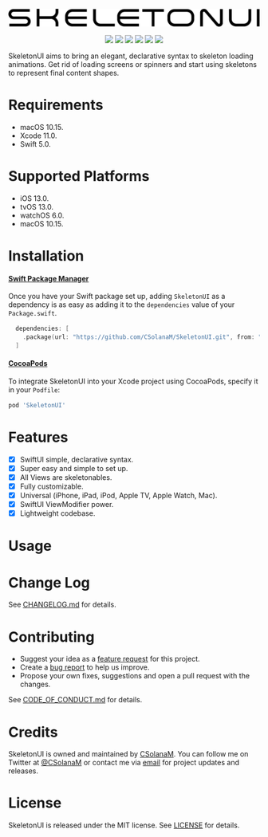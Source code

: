 <p align='center'>
	<img src='Assets/header.gif'>
</p>
<p align='center'>
	<img src='https://github.com/CSolanaM/SkeletonUI/workflows/build/badge.svg'>
	<img src='https://github.com/CSolanaM/SkeletonUI/workflows/test/badge.svg'>
	<img src='https://img.shields.io/cocoapods/p/SkeletonUI'>
	<img src='https://img.shields.io/github/v/tag/CSolanaM/SkeletonUI?color=lightGray&label=version'>
	<img src='https://img.shields.io/github/license/CSolanaM/SkeletonUI?color=lightGray'>
	<a href='https://twitter.com/CSolanaM'><img src='https://img.shields.io/badge/twitter-@CSolanaM-lightGray.svg?style=flat&label=contact'></a>
</p>

SkeletonUI aims to bring an elegant, declarative syntax to skeleton loading animations. Get rid of loading screens or spinners and start using skeletons to represent final content shapes.

# Requirements

- macOS 10.15.
- Xcode 11.0.
- Swift 5.0.

# Supported Platforms

- iOS 13.0.
- tvOS 13.0.
- watchOS 6.0.
- macOS 10.15.

# Installation

#### [Swift Package Manager](https://swift.org/package-manager/)

Once you have your Swift package set up, adding `SkeletonUI` as a dependency is as easy as adding it to the `dependencies` value of your `Package.swift`.

```swift
  dependencies: [
    .package(url: "https://github.com/CSolanaM/SkeletonUI.git", from: "0.1.1")
  ]
```

#### [CocoaPods](https://cocoapods.org)

To integrate SkeletonUI into your Xcode project using CocoaPods, specify it in your `Podfile`:

```ruby
pod 'SkeletonUI'
```

# Features

- [x] SwiftUI simple, declarative syntax.
- [x] Super easy and simple to set up.
- [x] All Views are skeletonables.
- [x] Fully customizable.
- [x] Universal (iPhone, iPad, iPod, Apple TV, Apple Watch, Mac).
- [x] SwiftUI ViewModifier power.
- [x] Lightweight codebase.

# Usage

# Change Log

See [CHANGELOG.md](https://github.com/CSolanaM/SkeletonUI/blob/master/CHANGELOG.md) for details.

# Contributing

- Suggest your idea as a [feature request](https://github.com/CSolanaM/SkeletonUI/issues/new?assignees=&labels=&template=feature_request.md&title=) for this project.
- Create a [bug report](https://github.com/CSolanaM/SkeletonUI/issues/new?assignees=&labels=&template=bug_report.md&title=) to help us improve.
- Propose your own fixes, suggestions and open a pull request with the changes.

See [CODE_OF_CONDUCT.md](https://github.com/CSolanaM/SkeletonUI/blob/master/CODE_OF_CONDUCT.md) for details.

# Credits

SkeletonUI is owned and maintained by [CSolanaM](https://csolanam.io). You can follow me on Twitter at [@CSolanaM](https://twitter.com/CSolanaM) or contact me via [email](mailto:apps@csolanam.io) for project updates and releases.

# License

SkeletonUI is released under the MIT license. See [LICENSE](https://github.com/CSolanaM/SkeletonUI/blob/master/LICENSE) for details.
